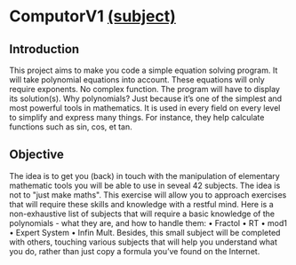 # ComputorV1 [(subject)](https://cdn.intra.42.fr/pdf/pdf/9774/en.subject.pdf)

## Introduction

This project aims to make you code a simple equation solving program. It will take polynomial equations into account. These equations will only require exponents. No complex
function. The program will have to display its solution(s).
Why polynomials? Just because it’s one of the simplest and most powerful tools in
mathematics. It is used in every field on every level to simplify and express many things.
For instance, they help calculate functions such as sin, cos, et tan.

## Objective

The idea is to get you (back) in touch with the manipulation of elementary mathematic
tools you will be able to use in seveal 42 subjects. The idea is not to "just make maths".
This exercise will allow you to approach exercises that will require these skills and knowledge with a restful mind.
Here is a non-exhaustive list of subjects that will require a basic knowledge of the
polynomials - what they are, and how to handle them:
• Fractol
• RT
• mod1
• Expert System
• Infin Mult.
Besides, this small subject will be completed with others, touching various subjects
that will help you understand what you do, rather than just copy a formula you’ve found
on the Internet.
